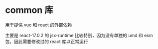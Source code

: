 # common 库

用于提供 vue 和 react 的外部依赖

主要是 react-17.0.2 的 jsx-runtime 比较特别，因为没有单独的 umd 和 esm 包，因此需要修改过的 react 库以正常运行
